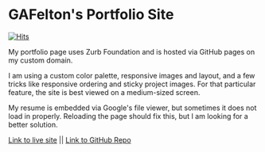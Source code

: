 # GAFelton's Portfolio Site

[![Hits](https://hitcounter.pythonanywhere.com/count/tag.svg?url=https%3A%2F%2Fwww.gfelton.com)](https://www.gfelton.com/)

My portfolio page uses Zurb Foundation and is hosted via GitHub pages on my custom domain.

I am using a custom color palette, responsive images and layout, and a few tricks like responsive ordering and sticky project images. For that particular feature, the site is best viewed on a medium-sized screen.

My resume is embedded via Google's file viewer, but sometimes it does not load in properly. Reloading the page should fix this, but I am looking for a better solution.

[Link to live site](https://www.gfelton.com/)   ||   [Link to GitHub Repo](https://github.com/GAFelton/GAFelton.github.io)


